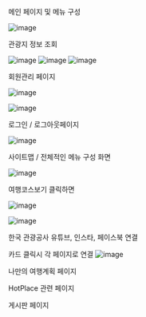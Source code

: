 
메인 페이지 및 메뉴 구성

![image](https://user-images.githubusercontent.com/95362886/225950572-3cddbc50-29e1-4b5d-a934-6fd327f8d5f1.png)

관광지 정보 조회

![image](https://user-images.githubusercontent.com/95362886/225950927-c372ddf6-563c-4cef-beb1-713473730437.png)
![image](https://user-images.githubusercontent.com/95362886/225951121-302e3112-3d44-45b6-ab29-b056197b2d74.png)
![image](https://user-images.githubusercontent.com/95362886/225951341-fb4fa567-0b12-4679-895b-eee6b8e41530.png)


회원관리 페이지

![image](https://user-images.githubusercontent.com/95362886/225951708-2077bd50-1bb3-4a23-8d98-c6a55cb7fd47.png)

![image](https://user-images.githubusercontent.com/95362886/225951429-af1df82d-8b9c-4d58-bc99-bd1e1264e224.png)

로그인 / 로그아웃페이지

![image](https://user-images.githubusercontent.com/95362886/225951472-92a512db-5328-406a-9ad4-684c21cc2a6c.png)

사이트맵 / 전체적인 메뉴 구성 화면

![image](https://user-images.githubusercontent.com/95362886/225951971-87755a10-79a3-441c-a520-363cc4aad928.png)

여행코스보기 클릭하면

![image](https://user-images.githubusercontent.com/95362886/225952417-649e743b-65c9-4986-8e6c-ca0726d435f6.png)


![image](https://user-images.githubusercontent.com/95362886/225952620-99460e24-449b-4aeb-8c54-953b1bbdb89c.png)

한국 관광공사 유튜브, 인스타, 페이스북 연결

카드 클릭시 각 페이지로 연결
![image](https://user-images.githubusercontent.com/95362886/225952887-9a9e6912-921e-4d36-9311-be370347428b.png)



나만의 여행계획 페이지

HotPlace 관련 페이지

게시판 페이지
